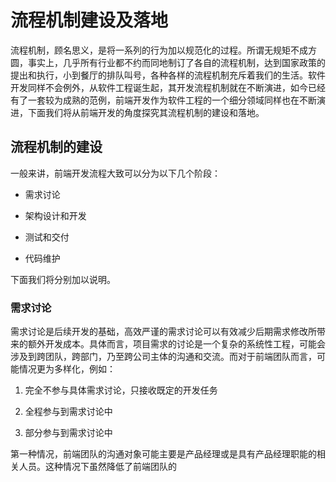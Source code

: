 # 流程机制建设及落地

流程机制，顾名思义，是将一系列的行为加以规范化的过程。所谓无规矩不成方圆，事实上，几乎所有行业都不约而同地制订了各自的流程机制，达到国家政策的提出和执行，小到餐厅的排队叫号，各种各样的流程机制充斥着我们的生活。软件开发同样不会例外，从软件工程诞生起，其开发流程机制就在不断演进，如今已经有了一套较为成熟的范例，前端开发作为软件工程的一个细分领域同样也在不断演进，下面我们将从前端开发的角度探究其流程机制的建设和落地。

## 流程机制的建设

一般来讲，前端开发流程大致可以分为以下几个阶段：

- 需求讨论

- 架构设计和开发

- 测试和交付

- 代码维护

下面我们将分别加以说明。

### 需求讨论

需求讨论是后续开发的基础，高效严谨的需求讨论可以有效减少后期需求修改所带来的额外开发成本。具体而言，项目需求的讨论是一个复杂的系统性工程，可能会涉及到跨团队，跨部门，乃至跨公司主体的沟通和交流。而对于前端团队而言，可能情况更为多样化，例如：

1. 完全不参与具体需求讨论，只接收既定的开发任务

2. 全程参与到需求讨论中

3. 部分参与到需求讨论中

第一种情况，前端团队的沟通对象可能主要是产品经理或是具有产品经理职能的相关人员。这种情况下虽然降低了前端团队的
